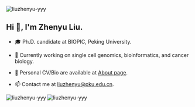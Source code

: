 <p align="left"> <img src="https://komarev.com/ghpvc/?username=liuzhenyu-yyy&label=Profile%20Views&color=8dd3c7&style=flat" alt="liuzhenyu-yyy" /> </p>

## Hi 👋, I'm Zhenyu Liu.

- 🎓 Ph.D. candidate at BIOPIC, Peking University.

- 🔭 Currently working on single cell genomics, bioinformatics, and cancer biology.

- 📝 Personal CV/Bio are available at [About page](https://tc17-liuzhenyu.space/tabs/about.html).

- 📫 Contact me at liuzhenyu@pku.edu.cn.

<img align="center" src="https://github-readme-stats-git-masterrstaa-rickstaa.vercel.app/api?username=liuzhenyu-yyy&show_icons=true&locale=en&count_private=true" alt="liuzhenyu-yyy" />
<img align="left" src="https://github-readme-stats-git-masterrstaa-rickstaa.vercel.app/api/top-langs?username=liuzhenyu-yyy&show_icons=true&count_private=true&locale=en&layout=compact&langs_count=6&exclude_repo=WithHer" alt="liuzhenyu-yyy" />

